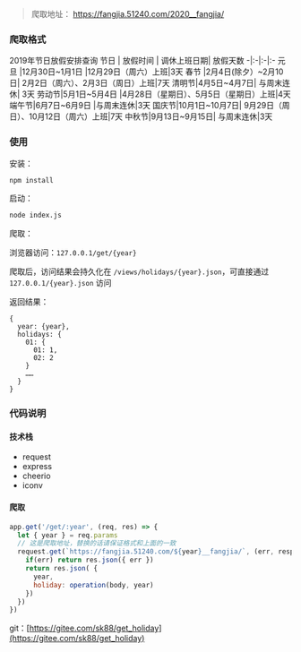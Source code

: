 <!-- 1661651988063 -->
<!-- NodeJs 爬取节假日数据 -->
<!-- 工作需要，就尝试做了个 Nodejs 爬取假日的东西，很简单 -->
<!--  -->
<!-- Tech -->

>爬取地址： https://fangjia.51240.com/2020__fangjia/ 
### 爬取格式

2019年节日放假安排查询
节日	| 放假时间	| 调休上班日期|	放假天数
-|:-|:-|:-
元旦	|12月30日~1月1日	|12月29日（周六）上班|3天
春节	|2月4日(除夕）~2月10日|	2月2日（周六）、2月3日（周日）上班|7天
清明节|4月5日~4月7日|	与周末连休|	3天
劳动节|5月1日~5月4日	|4月28日（星期日）、5月5日（星期日）上班|4天
端午节|6月7日~6月9日	|与周末连休|3天
国庆节|10月1日~10月7日|	9月29日（周日）、10月12日（周六）上班|7天
中秋节|9月13日~9月15日|	与周末连休|3天

### 使用
安装：
```bash
npm install
```
启动：
```bash 
node index.js
```
爬取： 

浏览器访问：`127.0.0.1/get/{year}`

爬取后，访问结果会持久化在 `/views/holidays/{year}.json`，可直接通过 `127.0.0.1/{year}.json` 访问

返回结果：
```
{
  year: {year},
  holidays: {
    01: {
      01: 1,
      02: 2
    }
    ……
  }
}
```

### 代码说明

#### 技术栈

* request
* express
* cheerio
* iconv

#### 爬取
```js
app.get('/get/:year', (req, res) => {
  let { year } = req.params
  // 这是爬取地址，替换的话请保证格式和上面的一致
  request.get(`https://fangjia.51240.com/${year}__fangjia/`, (err, response, body) => {
    if(err) return res.json({ err })
    return res.json( { 
      year,
      holiday: operation(body, year) 
    })
  })
})
```

git：[https://gitee.com/sk88/get_holiday](https://gitee.com/sk88/get_holiday)